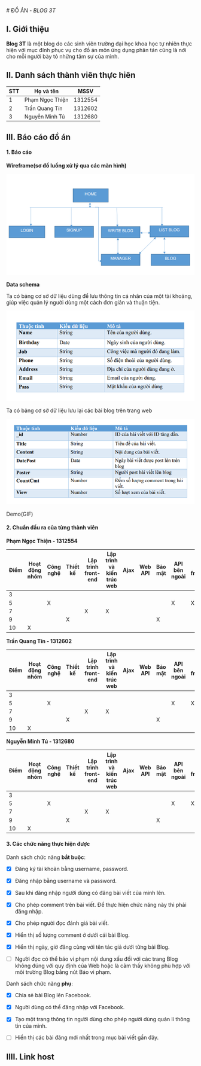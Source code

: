 ﻿﻿# ĐỒ ÁN - *BLOG 3T*

## I. Giới thiệu
**Blog 3T** là một blog do các sinh viên trường đại học khoa học tự nhiên thực hiện với mục đính phục vụ cho đồ án môn ứng dụng phân tán cũng là nới cho mỗi người bày tỏ những tâm sự của mình.

## II. Danh sách thành viên thực hiên
| STT | Họ và tên | MSSV|
|-----|-------|------|
| 1 | Phạm Ngọc Thiện| 1312554 |
| 2 | Trần Quang Tín | 1312602|
| 3 | Nguyễn Minh Tú | 1312680 |
## III. Báo cáo đồ án
#### 1. Báo cáo 

**Wireframe(sơ đồ luồng xử lý qua các màn hình)**

<img src="wireframe.PNG">

**Data schema**

Ta có bảng cơ sở dữ liệu dùng để lưu thông tin cá nhân của một tài khoảng, giúp việc quản lý người dùng một cách đơn giản và thuận tiện.

<img src="user.PNG">

Ta có bảng cơ sở dữ liệu lưu lại các bài blog trên trang web

<img src="Blog.PNG">


Demo(GIF)
#### 2. Chuẩn đầu ra của từng thành viên 
**Phạm Ngọc Thiện - 1312554**

| Điểm | Hoạt động nhóm | Công nghệ| Thiết kế |Lập trình front-end|Lập trình và kiến trúc web|Ajax|Web API|Bảo mật|API bên ngoài|Sử dụng frameworks|
|------|-------|------|-------|-------|------|-------|-------|-------|-------|------|
| 3 |  |    |   |   |   |    |   |   |   |   |
| 5 |  |  X |   |   |   |    |   |   | X | X |
| 7 |  |    |   | X | X |    |   |   |   |   |
| 9 |  |    | X |   |   |    |   | X |   |   |
| 10| X|    |   |   |   |    |   |   |   |   |

**Trần Quang Tín - 1312602**

| Điểm | Hoạt động nhóm | Công nghệ| Thiết kế |Lập trình front-end|Lập trình và kiến trúc web|Ajax|Web API|Bảo mật|API bên ngoài|Sử dụng frameworks|
|------|-------|------|-------|-------|------|-------|-------|-------|-------|------|
| 3 |  |    |   |   |   |    |   |   |   |   |
| 5 |  |  X |   |   |   |    |   |   | X | X |
| 7 |  |    |   | X | X |    |   |   |   |   |
| 9 |  |    | X |   |   |    |   | X |   |   |
| 10| X|    |   |   |   |    |   |   |   |   |

**Nguyễn Minh Tú - 1312680**

| Điểm | Hoạt động nhóm | Công nghệ| Thiết kế |Lập trình front-end|Lập trình và kiến trúc web|Ajax|Web API|Bảo mật|API bên ngoài|Sử dụng frameworks|
|------|-------|------|-------|-------|------|-------|-------|-------|-------|------|
| 3 |  |    |   |   |   |    |   |   |   |   |
| 5 |  |  X |   |   |   |    |   |   | X | X |
| 7 |  |    |   | X | X |    |   |   |   |   |
| 9 |  |    | X |   |   |    |   | X |   |   |
| 10| X|    |   |   |   |    |   |   |   |   |

#### 3. Các chức năng thực hiện được

Danh sách chức năng **bắt buộc**:

* [x] Đăng ký tài khoản bằng username, password.
* [x] Đăng nhập bằng username và password.
* [x] Sau khi đăng nhập người dùng có đăng bài viết của mình lên.
* [x] Cho phép comment trên bài viết. Để thực hiện chức năng này thì phải đăng nhập.
* [x] Cho phép người đọc đánh giá bài viết.
* [x] Hiển thị số lượng comment ở dưới cái bài Blog. 
* [x] Hiển thị ngày, giờ đăng cùng với tên tác giả dưới từng bài Blog.
* [ ] Người đọc có thể báo vi phạm nội dung xấu đối với các trang Blog không đúng với quy định của Web hoặc là cảm thấy không phù hợp với môi trường Blog bằng nút Báo vi phạm.


Danh sách chức năng **phụ**:

* [x] Chia sẻ bài Blog lên Facebook.
* [x] Người dùng có thể đăng nhập với Facebook.
* [x] Tạo một trang thông tin người dùng cho phép người dùng quản lí thông tin của mình. 
* [ ] Hiển thị các bài đăng mới nhất trong mục bài viết gần đây.


## IIII. Link host
